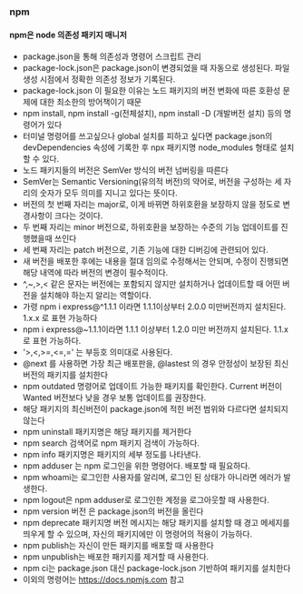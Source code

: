 ### npm

#### npm은 node 의존성 패키지 매니저

* package.json을 통해 의존성과 명령어 스크립트 관리
* package-lock.json은 package.json이 변경되었을 때
자동으로 생성된다. 파일 생성 시점에서 정확한 의존성 정보가 기록된다.
* package-lock.json 이 필요한 이유는 노드 패키지의 버전 변화에 따른 호환성 문제에 대한 최소한의 방어책이기 때문
* npm install, npm install -g(전체설치), npm install -D (개발버전 설치) 등의 명령어가 있다
* 터미널 명령어를 쓰고싶으나 global 설치를 피하고 싶다면 package.json의 devDependencies 속성에 기록한 후 npx 패키지명 node_modules 형태로 설치할 수 있다.
* 노드 패키지들의 버전은 SemVer 방식의 버전 넘버링을 따른다
* SemVer는 Semantic Versioning(유의적 버전)의 약어로, 버전을 구성하는 세 자리의 숫자가 모두 의미를 지니고 있다는 뜻이다.
* 버전의 첫 번째 자리는 major로, 이게 바뀌면 하위호환을 보장하지 않을 정도로 변경사항이 크다는 것이다.
* 두 번째 자리는 minor 버전으로, 하위호환을 보장하는 수준의 기능 업데이트를 진행했을때 쓰인다
* 세 번째 자리는 patch 버전으로, 기존 기능에 대한 디버깅에 관련되어 있다.
* 새 버전을 배포한 후에는 내용을 절대 임의로 수정해서는 안되며, 수정이 진행되면 해당 내역에 따라 버전의 변경이 필수적이다.
* ^,~,>,< 같은 문자는 버전에는 포함되지 않지만 설치하거나 업데이트할 때 어떤 버전을 설치해야 하는지 알리는 역할이다.
* 가령 npm i express@^1.1.1 이라면 1.1.1이상부터 2.0.0 미만버전까지 설치된다. 1.x.x 로 표현 가능하다
* npm i express@~1.1.1이라면 1.1.1 이상부터 1.2.0 미만 버전까지 설치된다. 1.1.x 로 표현 가능하다.
* '>,<,>=,<=,=' 는 부등호 의미대로 사용된다.
* @next 를 사용하면 가장 최근 배포판을, @lastest 의 경우 안정성이 보장된 최신 버전의 패키지를 설치한다
* npm outdated 명령어로 업데이트 가능한 패키지를 확인한다. Current 버전이 Wanted 버전보다 낮을 경우 보통 업데이트를 권장한다.
* 해당 패키지의 최신버전이 package.json에 적힌 버전 범위와 다르다면 설치되지 않는다
* npm uninstall 패키지명은 해당 패키지를 제거한다
* npm search 검색어로 npm 패키지 검색이 가능하다.
* npm info 패키지명은 패키지의 세부 정도를 나타낸다.
* npm adduser 는 npm 로그인을 위한 명령어다. 배포할 때 필요하다.
* npm whoami는 로그인한 사용자를 알리며, 로그인 된 상태가 아니라면 에러가 발생한다.
* npm logout은 npm adduser로 로그인한 계정을 로그아웃할 때 사용한다.
* npm version 버전 은 package.json의 버전을 올린다
* npm deprecate 패키지명 버전 메시지는 해당 패키지를 설치할 때 경고 메세지를 띄우게 할 수 있으며, 자신의 패키지에만 이 명령어의 적용이 가능하다.
* npm publish는 자신이 만든 패키지를 배포할 때 사용한다
* npm unpublish는 배포한 패키지를 제거할 때 사용한다.
* npm ci는 package.json 대신 package-lock.json 기반하여 패키지를 설치한다
* 이외의 명령어는 https://docs.npmjs.com 참고